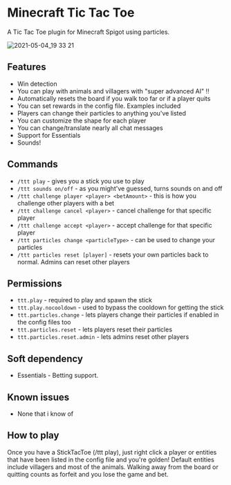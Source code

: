 # Minecraft Tic Tac Toe
A Tic Tac Toe plugin for Minecraft Spigot using particles.

![2021-05-04_19 33 21](https://user-images.githubusercontent.com/28844450/117198781-1ae77780-adf2-11eb-99ff-50e7b2d0039c.png)

## Features
- Win detection
- You can play with animals and villagers with "super advanced AI" !!
- Automatically resets the board if you walk too far or if a player quits
- You can set rewards in the config file. Examples included
- Players can change their particles to anything you've listed
- You can customize the shape for each player
- You can change/translate nearly all chat messages
- Support for Essentials
- Sounds!

## Commands
- `/ttt play` - gives you a stick you use to play
- `/ttt sounds on/off` - as you might've guessed, turns sounds on and off
- `/ttt challenge player <player> <betAmount>` - this is how you challenge other players with a bet
- `/ttt challenge cancel <player>` - cancel challenge for that specific player
- `/ttt challenge accept <player>` - accept challenge for that specific player
- `/ttt particles change <particleType>` - can be used to change your particles
- `/ttt particles reset [player]` - resets your own particles back to normal. Admins can reset other players

## Permissions
- `ttt.play` - required to play and spawn the stick
- `ttt.play.nocooldown` - used to bypass the cooldown for getting the stick
- `ttt.particles.change` - lets players change their particles if enabled in the config files too
- `ttt.particles.reset` - lets players reset their particles
- `ttt.particles.reset.admin` - lets admins reset other players

## Soft dependency
- Essentials - Betting support.

## Known issues
- None that i know of

## How to play
Once you have a StickTacToe (/ttt play), just right click a player or entities that have been listed in the config file and you're golden! Default entities include villagers and most of the animals. Walking away from the board or quitting counts as forfeit and you lose the game and bet.
